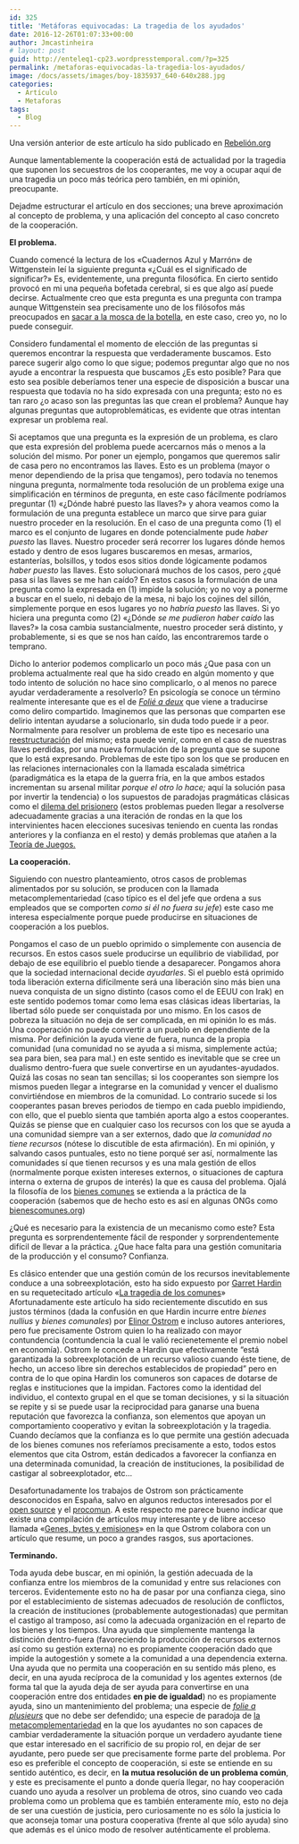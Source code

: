 ```yaml
---
id: 325
title: 'Metáforas equivocadas: La tragedia de los ayudados'
date: 2016-12-26T01:07:33+00:00
author: Jmcastinheira
# layout: post
guid: http://enteleq1-cp23.wordpresstemporal.com/?p=325
permalink: /metaforas-equivocadas-la-tragedia-los-ayudados/
image: /docs/assets/images/boy-1835937_640-640x288.jpg
categories:
  - Artículo
  - Metaforas
tags:
  - Blog
---
```

Una versión anterior de este artículo ha sido publicado en [Rebelión.org](http://www.rebelion.org/noticia.php?id=111862)

Aunque lamentablemente la cooperación está de actualidad por la tragedia que suponen los secuestros de los cooperantes, me voy a ocupar aquí de una tragedia un poco más teórica pero también, en mi opinión, preocupante.

Dejadme estructurar el artículo en dos secciones; una breve aproximación al concepto de problema, y una aplicación del concepto al caso concreto de la cooperación.

**El problema.**

Cuando comencé la lectura de los «Cuadernos Azul y Marrón» de Wittgenstein leí la siguiente pregunta «¿Cuál es el significado de significar?» Es, evidentemente, una pregunta filosófica. En cierto sentido provocó en mi una pequeña bofetada cerebral, si es que algo así puede decirse. Actualmente creo que esta pregunta es una pregunta con trampa aunque Wittgenstein sea precisamente uno de los filósofos más preocupados en [sacar a la mosca de la botella](http://misterioysinsentido.blogspot.com/2007/05/enseando-la-mosca-escapar-del-frasco.html), en este caso, creo yo, no lo puede conseguir.

Considero fundamental el momento de elección de las preguntas si queremos encontrar la respuesta que verdaderamente buscamos. Esto parece sugerir algo como lo que sigue; podemos preguntar algo que no nos ayude a encontrar la respuesta que buscamos ¿Es esto posible? Para que esto sea posible deberíamos tener una especie de disposición a buscar una respuesta que todavía no ha sido expresada con una pregunta; esto no es tan raro ¿o acaso son las preguntas las que crean el problema? Aunque hay algunas preguntas que autoproblemáticas, es evidente que otras intentan expresar un problema real.

Si aceptamos que una pregunta es la expresión de un problema, es claro que esta expresión del problema puede acercarnos más o menos a la solución del mismo. Por poner un ejemplo, pongamos que queremos salir de casa pero no encontramos las llaves. Esto es un problema (mayor o menor dependiendo de la prisa que tengamos), pero todavía no tenemos ninguna pregunta, normalmente toda resolución de un problema exige una simplificación en términos de pregunta, en este caso fácilmente podríamos preguntar (1) «¿Dónde habré puesto las llaves?» y ahora veamos como la formulación de una pregunta establece un marco que sirve para guiar nuestro proceder en la resolución. En el caso de una pregunta como (1) el marco es el conjunto de lugares en donde potencialmente pude _haber puesto_ las llaves. Nuestro proceder será recorrer los lugares dónde hemos estado y dentro de esos lugares buscaremos en mesas, armarios, estanterías, bolsillos, y todos esos sitios donde lógicamente podamos _haber puesto_ las llaves. Esto solucionará muchos de los casos, pero ¿qué pasa si las llaves se me han caído? En estos casos la formulación de una pregunta como la expresada en (1) impide la solución; yo no voy a ponerme a buscar en el suelo, ni debajo de la mesa, ni bajo los cojines del sillón, simplemente porque en esos lugares yo no _habría puesto_ las llaves. Si yo hiciera una pregunta como (2) «¿Dónde _se me pudieron haber caído_ las llaves?» la cosa cambia sustancialmente, nuestro proceder será distinto, y probablemente, si es que se nos han caído, las encontraremos tarde o temprano.

Dicho lo anterior podemos complicarlo un poco más ¿Que pasa con un problema actualmente real que ha sido creado en algún momento y que todo intento de solución no hace sino complicarlo, o al menos no parece ayudar verdaderamente a resolverlo? En psicología se conoce un término realmente interesante que es el de [_Folié a deux_](http://es.wikipedia.org/wiki/Trastorno_psic%C3%B3tico_compartido) que viene a traducirse como deliro compartido. Imaginemos que las personas que comparten ese delirio intentan ayudarse a solucionarlo, sin duda todo puede ir a peor. Normalmente para resolver un problema de este tipo es necesario una [reestructuración](http://logos.psykhe.org/2006/01/la-reestructuracin-una-tcnica.html) del mismo; esta puede venir, como en el caso de nuestras llaves perdidas, por una nueva formulación de la pregunta que se supone que lo está expresando. Problemas de este tipo son los que se producen en las relaciones internacionales con la llamada escalada simétrica (paradigmática es la etapa de la guerra fría, en la que ambos estados incrementan su arsenal militar _porque el otro lo hace;_ aquí la solución pasa por invertir la tendencia) o los supuestos de paradojas pragmáticas clásicas como el [dilema del prisionero](http://es.wikipedia.org/wiki/Dilema_del_prisionero) (estos problemas pueden llegar a resolverse adecuadamente gracias a una iteración de rondas en la que los intervinientes hacen elecciones sucesivas teniendo en cuenta las rondas anteriores y la confianza en el resto) y demás problemas que atañen a la [Teoría de Juegos.](http://eltamiz.com/elcedazo/2010/08/23/teoria-de-juegos-i-introduccion/)

**La cooperación.**

Siguiendo con nuestro planteamiento, otros casos de problemas alimentados por su solución, se producen con la llamada metacomplementariedad (caso típico es el del jefe que ordena a sus empleados que se comporten _como si él no fuera su jefe_) este caso me interesa especialmente porque puede producirse en situaciones de cooperación a los pueblos.

Pongamos el caso de un pueblo oprimido o simplemente con ausencia de recursos. En estos casos suele producirse un equilibrio de viabilidad, por debajo de ese equilibrio el pueblo tiende a desaparecer. Pongamos ahora que la sociedad internacional decide _ayudarles_. Si el pueblo está oprimido toda liberación externa difícilmente será una liberación sino más bien una nueva conquista de un signo distinto (casos como el de EEUU con Irak) en este sentido podemos tomar como lema esas clásicas ideas libertarias, la libertad sólo puede ser conquistada por uno mismo. En los casos de pobreza la situación no deja de ser complicada, en mi opinión lo es más. Una cooperación no puede convertir a un pueblo en dependiente de la misma. Por definición la ayuda viene de fuera, nunca de la propia comunidad (una comunidad no se ayuda a si misma, simplemente actúa; sea para bien, sea para mal.) en este sentido es inevitable que se cree un dualismo dentro-fuera que suele convertirse en un ayudantes-ayudados. Quizá las cosas no sean tan sencillas; si los cooperantes son siempre los mismos pueden llegar a integrarse en la comunidad y vencer el dualismo convirtiéndose en miembros de la comunidad. Lo contrario sucede si los cooperantes pasan breves periodos de tiempo en cada pueblo impidiendo, con ello, que el pueblo sienta que también aporta algo a estos cooperantes. Quizás se piense que en cualquier caso los recursos con los que se ayuda a una comunidad siempre van a ser externos, dado que _la comunidad no tiene recursos_ (nótese lo discutible de esta afirmación). En mi opinión, y salvando casos puntuales, esto no tiene porqué ser así, normalmente las comunidades sí que tienen recursos y es una mala gestión de ellos (normalmente porque existen intereses externos, o situaciones de captura interna o externa de grupos de interés) la que es causa del problema. Ojalá la filosofía de los [bienes comunes](http://es.wikipedia.org/wiki/Los_comunes) se extienda a la práctica de la cooperación (sabemos que de hecho esto es así en algunas ONGs como [bienescomunes.org](http://www.bienescomunes.org/))

¿Qué es necesario para la existencia de un mecanismo como este? Esta pregunta es sorprendentemente fácil de responder y sorprendentemente difícil de llevar a la práctica. ¿Que hace falta para una gestión comunitaria de la producción y el consumo? Confianza.

Es clásico entender que una gestión común de los recursos inevitablemente conduce a una sobreexplotación, esto ha sido expuesto por [Garret Hardin](http://en.wikipedia.org/wiki/Garrett_Hardin) en su requetecitado artículo «[La tragedia de los comunes](http://www.eumed.net/cursecon/textos/hardin-tragedia.htm)» Afortunadamente este artículo ha sido recientemente discutido en sus justos términos (dada la confusión en que Hardin incurre entre _bienes nullius_ y _bienes comunales_) por [Elinor Ostrom](http://es.wikipedia.org/wiki/Elinor_Ostrom) e incluso autores anteriores, pero fue precisamente Ostrom quien lo ha realizado con mayor contundencia (contundencia la cual le valió recienetemente el premio nobel en economía). Ostrom le concede a Hardin que efectivamente “está garantizada la sobreexplotación de un recurso valioso cuando éste tiene, de hecho, un acceso libre sin derechos establecidos de propiedad” pero en contra de lo que opina Hardin los comuneros son capaces de dotarse de reglas e instituciones que la impidan. Factores como la identidad del individuo, el contexto grupal en el que se toman decisiones, y si la situación se repite y si se puede usar la reciprocidad para ganarse una buena reputación que favorezca la confianza, son elementos que apoyan un comportamiento cooperativo y evitan la sobreexplotación y la tragedia. Cuando decíamos que la confianza es lo que permite una gestión adecuada de los bienes comunes nos referíamos precisamente a esto, todos estos elementos que cita Ostrom, están dedicados a favorecer la confianza en una determinada comunidad, la creación de instituciones, la posibilidad de castigar al sobreexplotador, etc&#8230;

Desafortunadamente los trabajos de Ostrom son prácticamente desconocidos en España, salvo en algunos reductos interesados por el [open source](http://es.wikipedia.org/wiki/C%C3%B3digo_abierto) y el [procomun](http://medialab-prado.es/article/video_que_es_el_procomun). A este respecto me parece bueno indicar que existe una compilación de artículos muy interesante y de libre acceso llamada «[Genes, bytes y emisiones](http://www.bienescomunes.org/2008/11/01/genes-bytes-y-emisiones-bienes-comunes-y-ciudadania-compilacion/)» en la que Ostrom colabora con un artículo que resume, un poco a grandes rasgos, sus aportaciones.

**Terminando.**

Toda ayuda debe buscar, en mi opinión, la gestión adecuada de la confianza entre los miembros de la comunidad y entre sus relaciones con terceros. Evidentemente esto no ha de pasar por una confianza ciega, sino por el establecimiento de sistemas adecuados de resolución de conflictos, la creación de instituciones (probablemente autogestionadas) que permitan el castigo al tramposo, así como la adecuada organización en el reparto de los bienes y los tiempos. Una ayuda que simplemente mantenga la distinción dentro-fuera (favoreciendo la producción de recursos externos así como su gestión externa) no es propiamente cooperación dado que impide la autogestión y somete a la comunidad a una dependencia externa. Una ayuda que no permita una cooperación en su sentido más pleno, es decir, en una ayuda recíproca de la comunidad y los agentes externos (de forma tal que la ayuda deja de ser ayuda para convertirse en una cooperación entre dos entidades **en pie de igualdad**) no es propiamente ayuda, sino un mantenimiento del problema; una especie de [_folie a plusieurs_](http://es.wikipedia.org/wiki/Trastorno_psic%C3%B3tico_compartido) que no debe ser defendido; una especie de paradoja de [la metacomplementariedad](http://scielo.isciii.es/scielo.php?pid=S0211-57352006000200007&script=sci_arttext) en la que los ayudantes no son capaces de cambiar verdaderamente la situación porque un verdadero ayudante tiene que estar interesado en el sacrificio de su propio rol, en dejar de ser ayudante, pero puede ser que precisamente forme parte del problema. Por eso es preferible el concepto de cooperación, si este se entiende en su sentido auténtico, es decir, en **la mutua resolución de un problema común**, y este es precisamente el punto a donde quería llegar, no hay cooperación cuando uno ayuda a resolver un problema de otros, sino cuando veo cada problema como un problema que es también enteramente mío, esto no deja de ser una cuestión de justicia, pero curiosamente no es sólo la justicia lo que aconseja tomar una postura cooperativa (frente al que sólo ayuda) sino que además es el único modo de resolver auténticamente el problema.